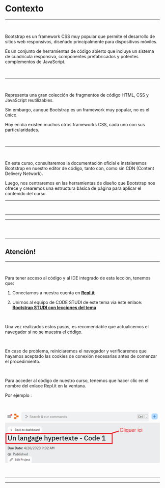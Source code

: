 # **Contexto**

---

<br>

Bootstrap es un framework CSS muy popular que permite el desarrollo de sitios web responsivos, diseñado principalmente para dispositivos móviles.

Es un conjunto de herramientas de código abierto que incluye un sistema de cuadrícula responsiva, componentes prefabricados y potentes complementos de JavaScript.

<br>

---

<br>

Representa una gran colección de fragmentos de código HTML, CSS y JavaScript reutilizables.

Sin embargo, aunque Bootstrap es un framework muy popular, no es el único.

Hoy en día existen muchos otros frameworks CSS, cada uno con sus particularidades.

<br>

---

<br>

En este curso, consultaremos la documentación oficial e instalaremos Bootstrap en nuestro editor de código, tanto con, como sin CDN (Content Delivery Network).

Luego, nos centraremos en las herramientas de diseño que Bootstrap nos ofrece y crearemos una estructura básica de página para aplicar el contenido del curso.

---

<br>

---
---

<br>
<br>

---

## **Atención!**

---

<br>

Para tener acceso al código y  al IDE integrado de esta lección, tenemos que:

1. Conectarnos a nuestra cuenta en **[Repl.it](https://replit.com/)**

2. Unirnos al equipo de CODE STUDI de este tema via este enlace: **[Bootstrap STUDI con lecciones del tema](https://replit.com/teams/join/kyuulwebydopyzehigavoqwnjzldfybz-htmlcssbt)**

<br>

Una vez realizados estos pasos, es recomendable que actualicemos el navegador si no se muestra el código.

<br>

En caso de problema, reiniciaremos el navegador y verificaremos que hayamos aceptado las cookies de conexión necesarias antes de comenzar el procedimiento.

<br>

Para acceder al código de nuestro curso, tenemos que hacer clic en el nombre del enlace Repl.it en la ventana.

Por ejemplo :

<br>

![Ejemplo como hacerlo](../../02-Debutar-con-JS/02-Sintaxis-e-integracion-JS/01-Contexto/img/replit_1.png)

<br>

---

---